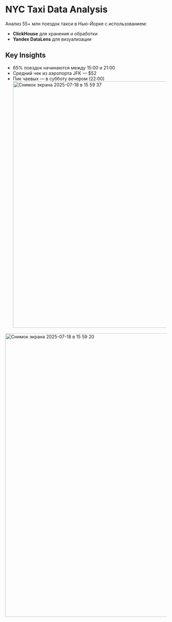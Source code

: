 # NYC Taxi Data Analysis
Анализ 55+ млн поездок такси в Нью-Йорке с использованием:
- **ClickHouse** для хранения и обработки
- **Yandex DataLens** для визуализации

## Key Insights
- 65% поездок начинаются между 15:00 и 21:00
- Средний чек из аэропорта JFK — $52
- Пик чаевых — в субботу вечером (22:00)<img width="1470" height="767" alt="Снимок экрана 2025-07-18 в 15 59 37" src="https://github.com/user-attachments/assets/6897a0e3-60d9-4ce1-accd-9ebf16b7e451" />

<img width="1470" height="883" alt="Снимок экрана 2025-07-18 в 15 59 20" src="https://github.com/user-attachments/assets/66760107-fcd7-4c21-9274-be09dffb937d" />
